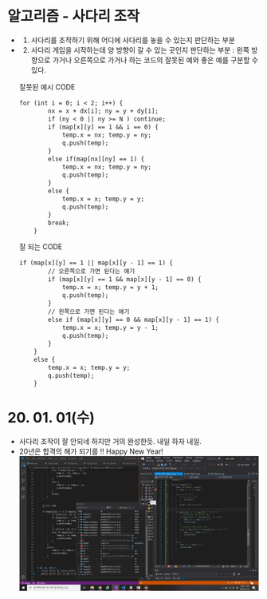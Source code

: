 # 알고리즘 - 사다리 조작
 - 1. 사다리를 조작하기 위해 어디에 사다리를 놓을 수 있는지 판단하는 부분
 - 2. 사다리 게임을 시작하는데 양 방향이 갈 수 있는 곳인지 판단하는 부분
    : 왼쪽 방향으로 가거나 오른쪽으로 가거나 하는 코드의 잘못된 예와 좋은 예를 구분할 수 있다.

    잘못된 예시 CODE
    ```
    for (int i = 0; i < 2; i++) {
			nx = x + dx[i]; ny = y + dy[i];
			if (ny < 0 || ny >= N ) continue;
			if (map[x][y] == 1 && i == 0) {
				temp.x = nx; temp.y = ny;
				q.push(temp);
			}
			else if(map[nx][ny] == 1) {
				temp.x = nx; temp.y = ny;
				q.push(temp);
			}
			else {
				temp.x = x; temp.y = y;
				q.push(temp);
			}
			break;
		}
    ```

    잘 되는 CODE
    ```
    if (map[x][y] == 1 || map[x][y - 1] == 1) {
			// 오른쪽으로 가면 된다는 얘기
			if (map[x][y] == 1 && map[x][y - 1] == 0) {
				temp.x = x; temp.y = y + 1;
				q.push(temp);
			}
			// 왼쪽으로 가면 된다는 얘기
			else if (map[x][y] == 0 && map[x][y - 1] == 1) {
				temp.x = x; temp.y = y - 1;
				q.push(temp);
			}
		}
		else {
			temp.x = x; temp.y = y;
			q.push(temp);
		}
    ```


# 20. 01. 01(수)
 - 사다리 조작이 잘 안되네 하지만 거의 완성한듯. 내일 하자 내일.
 - 20년은 합격의 해가 되기를 !! Happy New Year!
  ![Alt text](./img_200101.png)
        
     